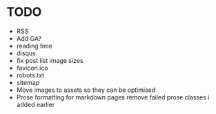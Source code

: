 # TODO

* RSS
* Add GA?
* reading time
* disqus
* fix post list image sizes
* favicon.ico
* robots.txt
* sitemap
* Move images to assets so they can be optimised
* Prose formatting for markdown pages
    remove failed prose classes i added earlier
